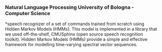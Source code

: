### Natural Language Processing University of Bologna - Computer Science

*speech recognizer of a set of commands trained from scratch using Hidden Markov Models (HMMs). This model is implemented in a library that we used off-the-shelf, CMUSphinx (open source speech recognition toolkit). Hidden Markov Models (HMMs) provide a simple and effective framework for modelling time-varying spectral vector sequences.
